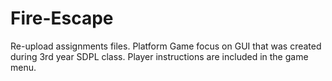 # Fire-Escape

Re-upload assignments files.
Platform Game focus on GUI that was created during 3rd year SDPL class.
Player instructions are included in the game menu.
